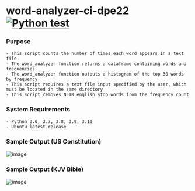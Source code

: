 # word-analyzer-ci-dpe22  [![Python test](https://github.com/EC530/word-analyzer-ci-dpe22/actions/workflows/python-test.yml/badge.svg)](https://github.com/EC530/word-analyzer-ci-dpe22/actions/workflows/python-test.yml)

### Purpose
    - This script counts the number of times each word appears in a text file.
    - The word_analyzer function returns a dataframe containing words and frequencies
    - The word_analyzer function outputs a histogram of the top 30 words by frequency
    - This script requires a text file input specified by the user, which must be located in the same directory
    - This script removes NLTK english stop words from the frequency count
    
### System Requirements
    - Python 3.6, 3.7, 3.8, 3.9, 3.10
    - Ubuntu latest release

### Sample Output (US Constitution)
![image](https://user-images.githubusercontent.com/74585697/151681831-97b8bc03-1d37-447c-bbd8-87a8e7919f63.png)

### Sample Output (KJV Bible)
![image](https://user-images.githubusercontent.com/74585697/151681835-dfe22fe4-7c62-426f-93b7-23e8e2b5ccd9.png)
